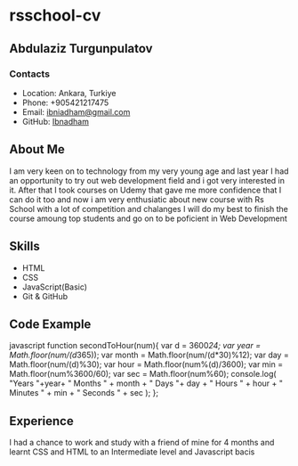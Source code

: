 # rsschool-cv
## Abdulaziz Turgunpulatov

### Contacts

- Location: Ankara, Turkiye
- Phone: +905421217475
- Email: ibniadham@gmail.com
- GitHub: [Ibnadham](https://github.com/ibnadham)
## About Me

I am very keen on to technology from my very young age and last year I had an opportunity to try out web development field and i got very interested in it. 
After that I took courses on Udemy that gave me more confidence that I can do it too and now i am very enthusiatic about new course with Rs School with a lot of competition and chalanges I will do my best to finish the course amoung top students and go on to be poficient in Web Development
## Skills

- HTML
- CSS
- JavaScript(Basic)
- Git & GitHub

## Code Example

javascript
function secondToHour(num){
  var d = 3600*24;
  var year = Math.floor(num/(d*365));
  var month = Math.floor(num/(d*30)%12);
  var day = Math.floor(num/(d)%30);
  var hour = Math.floor(num%(d)/3600);
  var min = Math.floor(num%3600/60);
  var sec = Math.floor(num%60);
console.log(
 "Years "+year+ " Months " + month + " Days "+ day + " Hours " + hour + " Minutes " + min + " Seconds " + sec );
};  

## Experience

I had a chance to work and study with a friend of mine for 4 months and learnt CSS and HTML to an Intermediate level and Javascript bacis